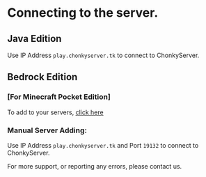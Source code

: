 # Connecting to the server.

## Java Edition 

Use IP Address `play.chonkyserver.tk` to connect to ChonkyServer.

## Bedrock Edition 

### [For Minecraft Pocket Edition] 
To add to your servers, [click here](minecraft:?addExternalServer=ChonkyServer\|play.chonkyserver.tk:19132)

### Manual Server Adding: 
Use IP Address `play.chonkyserver.tk` and Port `19132` to connect to ChonkyServer.

For more support, or reporting any errors, please contact us.